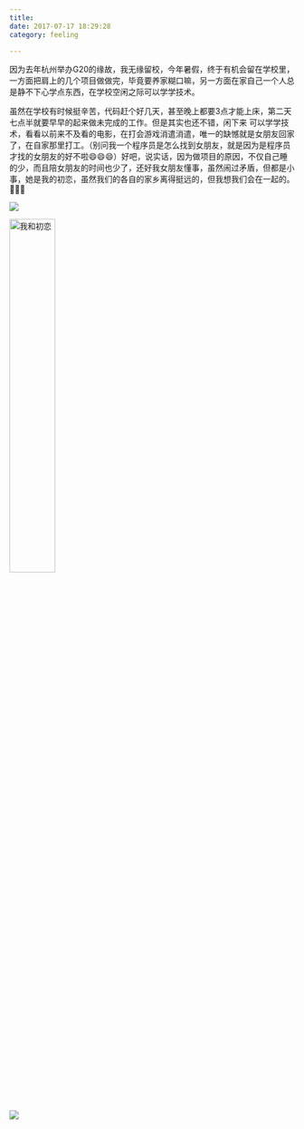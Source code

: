 ```yaml
---
title: 
date: 2017-07-17 18:29:28
category: feeling

---
```


因为去年杭州举办G20的缘故，我无缘留校，今年暑假，终于有机会留在学校里，一方面把肩上的几个项目做做完，毕竟要养家糊口嘛，另一方面在家自己一个人总是静不下心学点东西，在学校空闲之际可以学学技术。

<!--more-->

虽然在学校有时候挺辛苦，代码赶个好几天，甚至晚上都要3点才能上床，第二天七点半就要早早的起来做未完成的工作。但是其实也还不错，闲下来 可以学学技术，看看以前来不及看的电影，在打会游戏消遣消遣，唯一的缺憾就是女朋友回家了，在自家那里打工。（别问我一个程序员是怎么找到女朋友，就是因为是程序员才找的女朋友的好不啦😄😄😄）好吧，说实话，因为做项目的原因，不仅自己睡的少，而且陪女朋友的时间也少了，还好我女朋友懂事，虽然闹过矛盾，但都是小事，她是我的初恋，虽然我们的各自的家乡离得挺远的，但我想我们会在一起的。🤗🤗🤗

![](1.png)

<img src="2.png" width="40%" alt="我和初恋"/>

![](3.png)





